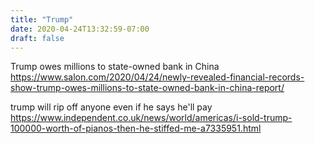 ```yaml
---
title: "Trump"
date: 2020-04-24T13:32:59-07:00
draft: false
---
```


Trump owes millions to state-owned bank in China
https://www.salon.com/2020/04/24/newly-revealed-financial-records-show-trump-owes-millions-to-state-owned-bank-in-china-report/

trump will rip off anyone even if he says he'll pay
https://www.independent.co.uk/news/world/americas/i-sold-trump-100000-worth-of-pianos-then-he-stiffed-me-a7335951.html


